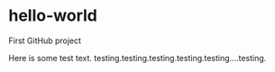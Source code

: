 # hello-world
First GitHub project

Here is some test text.  testing.testing.testing.testing.testing....testing.
